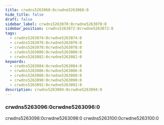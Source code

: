```yaml
---
title: crwdns5263068:0crwdne5263068:0
hide_title: false
draft: false
sidebar_label: crwdns5263070:0crwdne5263070:0
sidebar_position: crwdns5263072:0crwdne5263072:0
tags:
  - crwdns5263074:0crwdne5263074:0
  - crwdns5263076:0crwdne5263076:0
  - crwdns5263078:0crwdne5263078:0
  - crwdns5263080:0crwdne5263080:0
  - crwdns5263082:0crwdne5263082:0
keywords:
  - crwdns5263084:0crwdne5263084:0
  - crwdns5263086:0crwdne5263086:0
  - crwdns5263088:0crwdne5263088:0
  - crwdns5263090:0crwdne5263090:0
  - crwdns5263092:0crwdne5263092:0
description: crwdns5263094:0crwdne5263094:0
---
```


### crwdns5263096:0crwdne5263096:0

crwdns5263098:0crwdne5263098:0 crwdns5263100:0crwdne5263100:0
